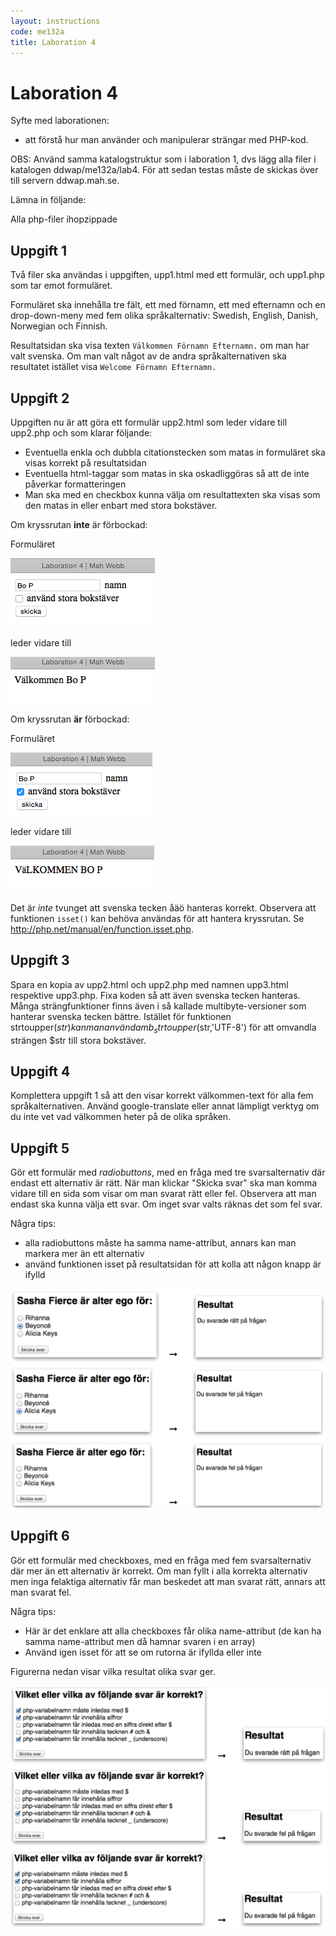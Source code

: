 ```yaml
---
layout: instructions
code: me132a
title: Laboration 4
---
```


# Laboration 4

Syfte med laborationen:

- att förstå hur man använder och manipulerar strängar med PHP-kod.

OBS: Använd samma katalogstruktur som i laboration 1, dvs lägg alla filer i katalogen ddwap/me132a/lab4. För att sedan testas måste de skickas över till servern ddwap.mah.se.

Lämna in följande:

Alla php-filer ihopzippade

## Uppgift 1

Två filer ska användas i uppgiften, upp1.html med ett formulär, och upp1.php som tar emot formuläret. 

Formuläret ska innehålla tre fält, ett med förnamn, ett med efternamn och en drop-down-meny med fem olika språkalternativ: Swedish, English, Danish, Norwegian och Finnish.

Resultatsidan ska visa texten `Välkommen Förnamn Efternamn.` om man har valt svenska. Om man valt något av de andra språkalternativen ska resultatet istället visa `Welcome Förnamn Efternamn.`

## Uppgift 2

Uppgiften nu är att göra ett formulär upp2.html som leder vidare till upp2.php och som klarar följande:

- Eventuella enkla och dubbla citationstecken som matas in formuläret ska visas korrekt på resultatsidan
- Eventuella html-taggar som matas in ska oskadliggöras så att de inte påverkar formatteringen
- Man ska med en checkbox kunna välja om resultattexten ska visas som den matas in eller enbart med stora bokstäver.

Om kryssrutan **inte** är förbockad:

Formuläret 

![](im4/upp2_1.png)

leder vidare till

![](im4/upp2_2.png)

Om kryssrutan **är** förbockad:

Formuläret 

![](im4/upp2_3.png)

leder vidare till

![](im4/upp2_4.png)

Det är *inte* tvunget att svenska tecken åäö hanteras korrekt. Observera att funktionen `isset()` kan behöva användas för att hantera kryssrutan. Se <http://php.net/manual/en/function.isset.php>. 

## Uppgift 3

Spara en kopia av upp2.html och upp2.php med namnen upp3.html respektive upp3.php. Fixa koden så att även svenska tecken hanteras. Många strängfunktioner finns även i så kallade multibyte-versioner som hanterar svenska tecken bättre. Istället för funktionen strtoupper($str) kan man använda mb_strtoupper($str,'UTF-8') för att omvandla strängen $str till stora bokstäver. 

## Uppgift 4

Komplettera uppgift 1 så att den visar korrekt välkommen-text för alla fem språkalternativen. Använd google-translate eller annat lämpligt verktyg om du inte vet vad välkommen heter på de olika språken. 

## Uppgift 5

Gör ett formulär med *radiobuttons*, med en fråga med tre svarsalternativ där endast ett alternativ är rätt. När man klickar "Skicka svar" ska man komma vidare till en sida som visar om man svarat rätt eller fel. Observera att man endast ska kunna välja ett svar. Om inget svar valts räknas det som fel svar. 

Några tips:

- alla radiobuttons måste ha samma name-attribut, annars kan man markera mer än ett alternativ
- använd funktionen isset på resultatsidan för att kolla att någon knapp är ifylld

![](im4/radio.png)

## Uppgift 6

Gör ett formulär med checkboxes, med en fråga med fem svarsalternativ där mer än ett alternativ är korrekt. Om man fyllt i alla korrekta alternativ men inga felaktiga alternativ får man beskedet att man svarat rätt, annars att man svarat fel. 

Några tips:

- Här är det enklare att alla checkboxes får olika name-attribut (de kan ha samma name-attribut men då hamnar svaren i en array)
- Använd igen isset för att se om rutorna är ifyllda eller inte

Figurerna nedan visar vilka resultat olika svar ger. 

![](im4/check.png)
